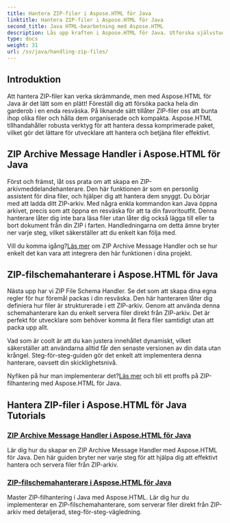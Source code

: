 ```yaml
---
title: Hantera ZIP-filer i Aspose.HTML för Java
linktitle: Hantera ZIP-filer i Aspose.HTML för Java
second_title: Java HTML-bearbetning med Aspose.HTML
description: Lås upp kraften i Aspose.HTML för Java. Utforska självstudier om hantering av ZIP-filer och lär dig viktiga tekniker för att hantera ZIP-arkiv effektivt.
type: docs
weight: 31
url: /sv/java/handling-zip-files/
---
```

## Introduktion

Att hantera ZIP-filer kan verka skrämmande, men med Aspose.HTML för Java är det lätt som en plätt! Föreställ dig att försöka packa hela din garderob i en enda resväska. På liknande sätt tillåter ZIP-filer oss att bunta ihop olika filer och hålla dem organiserade och kompakta. Aspose.HTML tillhandahåller robusta verktyg för att hantera dessa komprimerade paket, vilket gör det lättare för utvecklare att hantera och betjäna filer effektivt.

## ZIP Archive Message Handler i Aspose.HTML för Java

Först och främst, låt oss prata om att skapa en ZIP-arkivmeddelandehanterare. Den här funktionen är som en personlig assistent för dina filer, och hjälper dig att hantera dem snyggt. Du börjar med att ladda ditt ZIP-arkiv. Med några enkla kommandon kan Java öppna arkivet, precis som att öppna en resväska för att ta din favoritoutfit. Denna hanterare låter dig inte bara läsa filer utan låter dig också lägga till eller ta bort dokument från din ZIP i farten. Handledningarna om detta ämne bryter ner varje steg, vilket säkerställer att du enkelt kan följa med. 

 Vill du komma igång?[Läs mer](./zip-archive-message-handler/) om ZIP Archive Message Handler och se hur enkelt det kan vara att integrera den här funktionen i dina projekt.

## ZIP-filschemahanterare i Aspose.HTML för Java

Nästa upp har vi ZIP File Schema Handler. Se det som att skapa dina egna regler för hur föremål packas i din resväska. Den här hanteraren låter dig definiera hur filer är strukturerade i ett ZIP-arkiv. Genom att använda denna schemahanterare kan du enkelt servera filer direkt från ZIP-arkiv. Det är perfekt för utvecklare som behöver komma åt flera filer samtidigt utan att packa upp allt. 

Vad som är coolt är att du kan justera innehållet dynamiskt, vilket säkerställer att användarna alltid får den senaste versionen av din data utan krångel. Steg-för-steg-guiden gör det enkelt att implementera denna hanterare, oavsett din skicklighetsnivå. 

 Nyfiken på hur man implementerar det?[Läs mer](./zip-file-schema-handler/) och bli ett proffs på ZIP-filhantering med Aspose.HTML för Java.

## Hantera ZIP-filer i Aspose.HTML för Java Tutorials
### [ZIP Archive Message Handler i Aspose.HTML för Java](./zip-archive-message-handler/)
Lär dig hur du skapar en ZIP Archive Message Handler med Aspose.HTML för Java. Den här guiden bryter ner varje steg för att hjälpa dig att effektivt hantera och servera filer från ZIP-arkiv.
### [ZIP-filschemahanterare i Aspose.HTML för Java](./zip-file-schema-handler/)
Master ZIP-filhantering i Java med Aspose.HTML. Lär dig hur du implementerar en ZIP-filschemahanterare, som serverar filer direkt från ZIP-arkiv med detaljerad, steg-för-steg-vägledning.